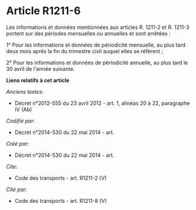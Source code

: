 # Article R1211-6

Les informations et données mentionnées aux articles R. 1211-2 et R. 1211-3 portent sur des périodes mensuelles ou annuelles
et sont arrêtées : 

1° Pour les informations et données de périodicité mensuelle, au plus tard deux mois après la fin du trimestre civil auquel
elles se réfèrent ; 

2° Pour les informations et données de périodicité annuelle, au plus tard le 30 avril de l'année suivante.

**Liens relatifs à cet article**

_Anciens textes_:

  - Décret n°2012-555 du 23 avril 2012 - art. 1, alinéas 20 à 22, paragraphe IV (Ab)

_Codifié par_:

  - Décret n°2014-530 du 22 mai 2014 - art.

_Créé par_:

  - Décret n°2014-530 du 22 mai 2014 - art.

_Cite_:

  - Code des transports - art. R1211-2 (V)

_Cité par_:

  - Code des transports - art. R1211-8 (V)
